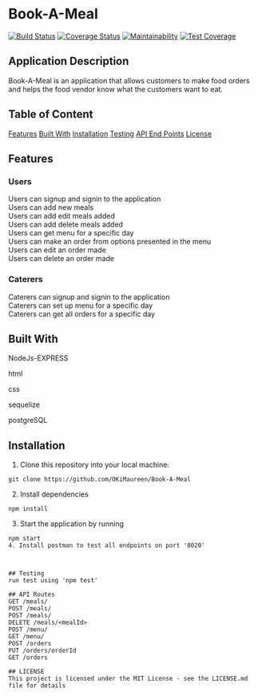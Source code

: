 # Book-A-Meal
[![Build Status](https://travis-ci.org/OKiMaureen/Book-A-Meal.svg?branch=ci-coverage)](https://travis-ci.org/OKiMaureen/Book-A-Meal) [![Coverage Status](https://coveralls.io/repos/github/OKiMaureen/Book-A-Meal/badge.svg?branch=ci-coverage)](https://coveralls.io/github/OKiMaureen/Book-A-Meal.svg?branch=ci-coverage) [![Maintainability](https://api.codeclimate.com/v1/badges/a5a45a1da4b3a7209757/maintainability)](https://codeclimate.com/github/OKiMaureen/Book-A-Meal/maintainability) [![Test Coverage](https://api.codeclimate.com/v1/badges/a5a45a1da4b3a7209757/test_coverage)](https://codeclimate.com/github/OKiMaureen/Book-A-Meal/test_coverage)


## Application Description
Book-A-Meal is an application that allows customers to make food orders and helps the food
vendor know what the customers want to eat.

 
## Table of Content

 [Features](#features)
 [Built With](#built-with)
 [Installation](#installation)
 [Testing](#testing)
 [API End Points](#api-end-points)
 [License](#lincense)

## Features

###  Users

Users can signup and signin to the application<br/>
Users can add new meals<br/>
Users can add edit meals added<br/>
Users can add delete meals added<br/>
Users can get menu for a specific day<br/>
Users can make an order from options presented in the menu<br/>
Users can edit an order made<br/>
Users can delete an order made<br/>

### Caterers
Caterers can signup and signin to the application<br/>
Caterers can set up menu for a specific day<br/>
Caterers can get all orders for a specific day<br/>


## Built With

NodeJs-EXPRESS

html

css

sequelize

postgreSQL

## Installation
1. Clone this repository into your local machine:
```
git clone https://github.com/OKiMaureen/Book-A-Meal
```
2. Install dependencies
```
npm install
```
3. Start the application by running
```
npm start
4. Install postman to test all endpoints on port '8020'



## Testing
run test using 'npm test'

## API Routes
GET /meals/
POST /meals/
POST /meals/
DELETE /meals/<mealId>
POST /menu/ 
GET /menu/ 
POST /orders 
PUT /orders/orderId 
GET /orders 

## LICENSE
This project is licensed under the MIT License - see the LICENSE.md file for details